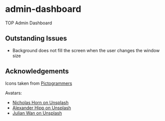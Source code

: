# admin-dashboard

TOP Admin Dashboard

## Outstanding Issues
- Background does not fill the screen when the user changes the window size 

## Acknowledgements

Icons taken from [Pictogrammers](https://pictogrammers.com/library/mdi/)

Avatars:

- [Nicholas Horn on Unsplash](https://unsplash.com/photos/MTZTGvDsHFY)
- [Alexander Hipp on Unsplash](https://unsplash.com/photos/a-man-wearing-glasses-and-a-black-shirt-iEEBWgY_6lA)
- [Julian Wan on Unsplash](https://unsplash.com/photos/2EdIX-O2lkI)
